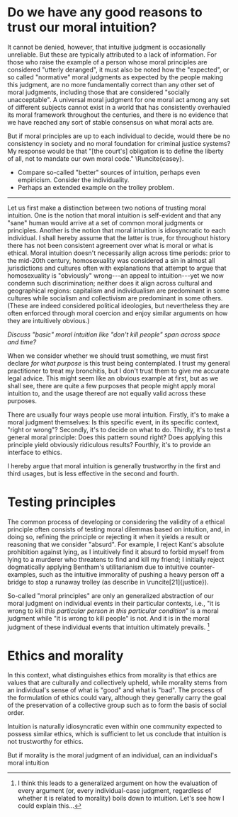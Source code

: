 # Do we have any good reasons to trust our moral intuition?


It cannot be denied, however, that intuitive judgment is occasionally
unreliable. But these are typically attributed to a lack of information.
For those who raise the example of a person whose moral principles are
considered "utterly deranged", it must also be noted how the "expected",
or so called "normative" moral judgments as expected by the people
making this judgment, are no more fundamentally correct than any other
set of moral judgments, including those that are considered "socially
unacceptable". A universal moral judgment for one moral act among any
set of different subjects cannot exist in a world that has consistently
overhauled its moral framework throughout the centuries, and there is no
evidence that we have reached any sort of stable consensus on what moral
acts are.

But if moral principles are up to each individual to decide, would there
be no consistency in society and no moral foundation for criminal
justice systems? My response would be that "[the court's] obligation is
to define the liberty of all, not to mandate our own moral code."
\Runcite{casey}.

* Compare so-called "better" sources of intuition, perhaps even
  empiricism. Consider the individuality.
* Perhaps an extended example on the trolley problem.

---

Let us first make a distinction between two notions of trusting moral 
intuition. One is the notion that moral intuition is self-evident and 
that any "sane" human would arrive at a set of common moral judgments 
or principles. Another is the notion that moral intuition is 
idiosyncratic to each individual. I shall hereby assume that the latter
is true, for throughout history there has not been consistent agreement
over what is moral or what is ethical. Moral intuition doesn't
necessarily align across time periods: prior to the mid-20th century,
homosexuality was considered a sin in almost all jurisdictions and
cultures often with explanations that attempt to argue that
homosexuality is "obviously" wrong---an appeal to intuition---yet we now
condemn such discrimination; neither does it align across cultural and
geographical regions: capitalism and individualism are predominant in
some cultures while socialism and collectivism are predominant in some
others. (These are indeed considered political ideologies, but
nevertheless they are often enforced through moral coercion and enjoy
similar arguments on how they are intuitively obvious.)

*Discuss "basic" moral intuition like "don't kill people" span across
space and time?* 

When we consider whether we should trust something, we must first
declare *for what purpose* is this trust being contemplated. I trust
my general practitioner to treat my bronchitis, but I don't trust them
to give me accurate legal advice. This might seem like an obvious
example at first, but as we shall see, there are quite a few purposes
that people might apply moral intuition to, and the usage thereof are
not equally valid across these purposes.

There are usually four ways people use moral intuition. Firstly, it's to
make a moral judgment themselves: Is this specific event, in its
specific context, "right or wrong"? Secondly, it's to decide on what to
do. Thirdly, it's to test a general moral principle: Does this pattern
sound right? Does applying this principle yield obviously ridiculous
results? Fourthly, it's to provide an interface to ethics.


I hereby argue that moral intuition is generally trustworthy in the
first and third usages, but is less effective in the second and fourth.

# Testing principles

The common process of developing or considering the validity of a
ethical principle often consists of testing moral dilemmas based on
intuition, and, in doing so, refining the principle or rejecting it when
it yields a result or reasoning that we consider "absurd". For example,
I reject Kant's absolute prohibition against lying, as I intuitively
find it absurd to forbid myself from lying to a murderer who threatens
to find and kill my friend; I initially reject dogmatically applying
Bentham's utilitarianism due to intuitive counter-examples, such as the
intuitive immorality of pushing a heavy person off a bridge to stop a
runaway trolley (as describe in \runcite[21]{justice}).

So-called "moral principles" are only an generalized abstraction of our
moral judgment on individual events in their particular contexts, i.e.,
"it is wrong to kill *this particular person in this particular
condition*" is a moral judgment while "it is wrong to kill people" is
not. And it is in the moral judgment of these individual events that
intuition ultimately prevails. [^1]

[^1]: I think this leads to a generalized argument on how the evaluation 
    of every argument (or, every individual-case judgment, regardless 
    of whether it is related to morality) boils down to intuition. Let's 
    see how I could explain this...

# Ethics and morality

In this context, what distinguishes ethics from morality is that ethics
are values that are culturally and collectively upheld, while morality
stems from an individual's sense of what is "good" and what is "bad".
The process of the formulation of ethics could vary, although they
generally carry the goal of the preservation of a collective group such
as to form the basis of social order.

Intuition is naturally idiosyncratic even within one community expected
to possess similar ethics, which is sufficient to let us conclude that
intuition is not trustworthy for ethics.

But if morality is the moral judgment of an individual, can an
individual's moral intuition

<!-- vim: tw=72 colorcolumn=73 spell spelllang=en_us
-->
